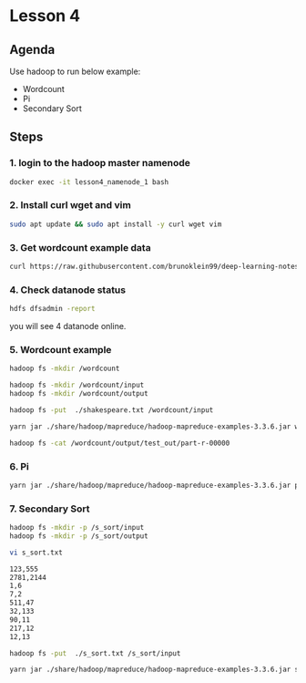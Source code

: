 # Lesson 4

## Agenda

Use hadoop to run below example:

- Wordcount
- Pi
- Secondary Sort

## Steps

### 1. login to the hadoop master namenode

```bash
docker exec -it lesson4_namenode_1 bash
```

### 2. Install curl wget and vim

```bash
sudo apt update && sudo apt install -y curl wget vim
```

### 3. Get wordcount example data

```bash
curl https://raw.githubusercontent.com/brunoklein99/deep-learning-notes/master/shakespeare.txt -o shakespeare.txt
```

### 4. Check datanode status

```bash
hdfs dfsadmin -report
```

you will see 4 datanode online.

### 5. Wordcount example

```bash
hadoop fs -mkdir /wordcount
```

```bash
hadoop fs -mkdir /wordcount/input
hadoop fs -mkdir /wordcount/output
```

```bash
hadoop fs -put  ./shakespeare.txt /wordcount/input
```

```bash
yarn jar ./share/hadoop/mapreduce/hadoop-mapreduce-examples-3.3.6.jar wordcount /wordcount/input/shakespeare.txt /wordcount/output/test_out
```

```bash
hadoop fs -cat /wordcount/output/test_out/part-r-00000
```

### 6. Pi

```bash
yarn jar ./share/hadoop/mapreduce/hadoop-mapreduce-examples-3.3.6.jar pi 2 10000
```

### 7. Secondary Sort

```bash
hadoop fs -mkdir -p /s_sort/input
hadoop fs -mkdir -p /s_sort/output
```

```bash
vi s_sort.txt
```

```txt
123,555
2781,2144
1,6
7,2
511,47
32,133
90,11
217,12
12,13
```

```bash
hadoop fs -put  ./s_sort.txt /s_sort/input
```

```bash
yarn jar ./share/hadoop/mapreduce/hadoop-mapreduce-examples-3.3.6.jar secondarysort /s_sort/input/s_sort.txt /s_sort/output/ss
```